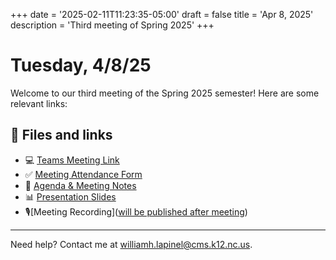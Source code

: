 +++
date = '2025-02-11T11:23:35-05:00'
draft = false
title = 'Apr 8, 2025'
description = 'Third meeting of Spring 2025'
+++

# Tuesday, 4/8/25

Welcome to our third meeting of the Spring 2025 semester! Here are some relevant
links:

## 📂 Files and links

- 💻 [Teams Meeting Link](https://teams.microsoft.com/l/meetup-join/19%3ameeting_NTI3MWI0NjEtZjhkOS00ZGFjLTliZTktMDRkOTBhYTBlMGQ0%40thread.v2/0?context=%7b%22Tid%22%3a%222fb36de5-296a-43c7-b5d2-ae73931f0aa3%22%2c%22Oid%22%3a%22312a802b-6ca1-463f-b125-e25e8d650db9%22%7d)
- ✅ [Meeting Attendance Form](https://343b.edulnk.com/e/xv2a34/3mkWSd?__$u__)
- 📄 [Agenda & Meeting Notes](https://docs.google.com/document/d/13711Tlca4QOW1f55aVbNn4fwjFw84vNgaMqYF_u9OiU/edit?usp=sharing)
- 📊 [Presentation Slides](/python-plc/slides/meeting_4_8_25.html)
- 🎙️[Meeting Recording]([will be published after meeting](https://teams.microsoft.com/l/meetingrecap?driveId=b%21kBlayGNN5EODirVbPW4MM4Ku6HdHwrFFmTicAXKQPQjrylFnvvR9QZWPBrTngDaY&driveItemId=01RLPKGXCOGWXJ6HGSPRAJT6CQMYD53SC4&sitePath=https%3A%2F%2Fcharlottemeckschools-my.sharepoint.com%2F%3Av%3A%2Fg%2Fpersonal%2Fwilliamh_lapinel_cms_k12_nc_us%2FEU41rp8c0nxAmfhQZgfdyFwBphFVySJ9bHywZP_FDb_5_A&fileUrl=https%3A%2F%2Fcharlottemeckschools-my.sharepoint.com%2Fpersonal%2Fwilliamh_lapinel_cms_k12_nc_us%2FDocuments%2FRecordings%2FPython%2520District%2520PLC%2520Meeting-20250408_142530-Meeting%2520Recording.mp4%3Fweb%3D1&iCalUid=040000008200E00074C5B7101A82E00807E9040885596902346CDB010000000000000000100000003712DBF2BEBA5144B92A5178897D13C8&masterICalUid=040000008200E00074C5B7101A82E0080000000085596902346CDB010000000000000000100000003712DBF2BEBA5144B92A5178897D13C8&threadId=19%3Ameeting_NTI3MWI0NjEtZjhkOS00ZGFjLTliZTktMDRkOTBhYTBlMGQ0%40thread.v2&organizerId=312a802b-6ca1-463f-b125-e25e8d650db9&tenantId=2fb36de5-296a-43c7-b5d2-ae73931f0aa3&callId=c812ace7-a2d6-45c9-a92d-f601e1c7f1ff&threadType=Meeting&meetingType=Recurring&subType=RecapSharingLink_RecapCore))

---
Need help? Contact me at [williamh.lapinel@cms.k12.nc.us](mailto:williamh.lapinel@cms.k12.nc.us).
